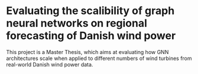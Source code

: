 # Evaluating the scalibility of graph neural networks on regional forecasting of Danish wind power

This project is a Master Thesis, which aims at evaluating how GNN architectures scale when applied to different numbers of wind turbines from real-world Danish wind power data.
